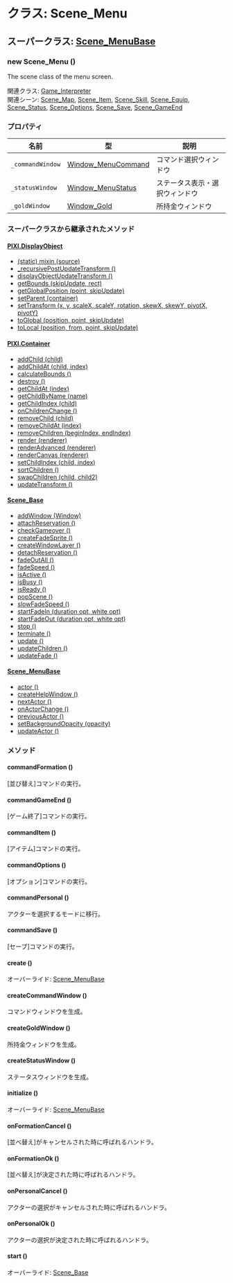 # クラス: Scene_Menu

## スーパークラス: [Scene_MenuBase](Scene_MenuBase.md)

### new Scene_Menu ()
The scene class of the menu screen.

関連クラス: [Game_Interpreter](Game_Interpreter.md)<br />
関連シーン: [Scene_Map](Scene_Map.md), [Scene_Item](Scene_Item.md), [Scene_Skill](Scene_Skill.md), [Scene_Equip](Scene_Equip.md), [Scene_Status](Scene_Status.md), [Scene_Options](Scene_Options.md), [Scene_Save](Scene_Save.md), [Scene_GameEnd](Scene_GameEnd.md)

### プロパティ

| 名前 | 型 | 説明 |
| --- | --- | --- |
| `_commandWindow` | [Window_MenuCommand](Window_MenuCommand.md) | コマンド選択ウィンドウ |
| `_statusWindow` | [Window_MenuStatus](Window_MenuStatus.md) | ステータス表示・選択ウィンドウ |
| `_goldWindow` | [Window_Gold](Window_Gold.md) | 所持金ウィンドウ |

### スーパークラスから継承されたメソッド

#### [PIXI.DisplayObject](PIXI.DisplayObject.md)

* [(static) mixin (source)](PIXI.DisplayObject.md#static-mixin-source)
* [\_recursivePostUpdateTransform ()](PIXI.DisplayObject.md#_recursivepostupdatetransform-)
* [displayObjectUpdateTransform ()](PIXI.DisplayObject.md#displayobjectupdatetransform-)
* [getBounds (skipUpdate, rect)](PIXI.DisplayObject.md#getbounds-skipupdate-rect--pixirectangle)
* [getGlobalPosition (point, skipUpdate)](PIXI.DisplayObject.md#getglobalposition-point-skipupdate--pixipoint)
* [setParent (container)](PIXI.DisplayObject.md#setparent-container--pixicontainer)
* [setTransform (x, y, scaleX, scaleY, rotation, skewX, skewY, pivotX, pivotY)](PIXI.DisplayObject.md#settransform-x-y-scalex-scaley-rotation-skewx-skewy-pivotx-pivoty--pixidisplayobject)
* [toGlobal (position, point, skipUpdate)](PIXI.DisplayObject.md#toglobal-position-point-skipupdate--pixipoint)
* [toLocal (position, from, point, skipUpdate)](PIXI.DisplayObject.md#tolocal-position-from-point-skipupdate--pixipoint)

#### [PIXI.Container](PIXI.Container.md)

* [addChild (child) ](PIXI.Container.md#addchild-child--pixidisplayobject)
* [addChildAt (child, index)](PIXI.Container.md#addchildat-child-index--pixidisplayobject)
* [calculateBounds ()](PIXI.Container.md#calculatebounds-)
* [destroy ()](PIXI.Container.md#destroy-)
* [getChildAt (index)](PIXI.Container.md#getchildat-index--pixidisplayobject)
* [getChildByName (name)](PIXI.Container.md#getchildbyname-name--pixidisplayobject)
* [getChildIndex (child)](PIXI.Container.md#getchildindex-child--pixidisplayobject)
* [onChildrenChange ()](PIXI.Container.md#onchildrenchange-)
* [removeChild (child)](PIXI.Container.md#removechild-child--pixidisplayobject)
* [removeChildAt (index)](PIXI.Container.md#removechildat-index--pixidisplayobject)
* [removeChildren (beginIndex, endIndex)](PIXI.Container.md#removechildren-beginindex-endindex--arraypixidisplayobject)
* [render (renderer)](PIXI.Container.md#render-renderer)
* [renderAdvanced (renderer)](PIXI.Container.md#renderadvanced-renderer)
* [renderCanvas (renderer)](PIXI.Container.md#rendercanvas-renderer)
* [setChildIndex (child, index)](PIXI.Container.md#setchildindex-child-index)
* [sortChildren ()](PIXI.Container.md#sortchildren-)
* [swapChildren (child, child2)](PIXI.Container.md#swapchildren-child-child2)
* [updateTransform ()](PIXI.Container.md#updatetransform-)

#### [Scene_Base](Scene_Base.md)

* [addWindow (Window)](Scene_Base.md#addwindow-window)
* [attachReservation ()](Scene_Base.md#attachreservation-)
* [checkGameover ()](Scene_Base.md#checkgameover-)
* [createFadeSprite ()](Scene_Base.md#createfadesprite-)
* [createWindowLayer ()](Scene_Base.md#createwindowlayer-)
* [detachReservation ()](Scene_Base.md#detachreservation-)
* [fadeOutAll ()](Scene_Base.md#fadeoutall-)
* [fadeSpeed ()](Scene_Base.md#fadespeed---number)
* [isActive () ](Scene_Base.md#isactive---boolean)
* [isBusy ()](Scene_Base.md#isbusy---boolean)
* [isReady ()](Scene_Base.md#isready---boolean)
* [popScene ()](Scene_Base.md#popscene-)
* [slowFadeSpeed ()](Scene_Base.md#slowfadespeed---number)
* [startFadeIn (duration opt, white opt)](Scene_Base.md#startfadein-duration-opt-white-opt)
* [startFadeOut (duration opt, white opt)](Scene_Base.md#startfadeout-duration-opt-white-opt)
* [stop ()](Scene_Base.md#stop-)
* [terminate ()](Scene_Base.md#terminate-)
* [update ()](Scene_Base.md#update-)
* [updateChildren ()](Scene_Base.md#updatechildren-)
* [updateFade ()](Scene_Base.md#updatefade-)

#### [Scene_MenuBase](Scene_MenuBase.md)

* [actor ()](Scene_MenuBase.md#actor---game_actor)
* [createHelpWindow ()](Scene_MenuBase.md#createhelpwindow-)
* [nextActor ()](Scene_MenuBase.md#nextactor-)
* [onActorChange ()](Scene_MenuBase.md#onactorchange-)
* [previousActor ()](Scene_MenuBase.md#previousactor-)
* [setBackgroundOpacity (opacity)](Scene_MenuBase.md#setbackgroundopacity-opacity)
* [updateActor ()](Scene_MenuBase.md#updateactor-)


### メソッド

#### commandFormation ()
[並び替え]コマンドの実行。


#### commandGameEnd ()
[ゲーム終了]コマンドの実行。


#### commandItem ()
[アイテム]コマンドの実行。


#### commandOptions ()
[オプション]コマンドの実行。


#### commandPersonal ()
アクターを選択するモードに移行。


#### commandSave ()
[セーブ]コマンドの実行。


#### create ()
オーバーライド: [Scene_MenuBase](Scene_MenuBase.md#create-)


#### createCommandWindow ()
コマンドウィンドウを生成。


#### createGoldWindow ()
所持金ウィンドウを生成。


#### createStatusWindow ()
ステータスウィンドウを生成。

#### initialize ()
オーバーライド: [Scene_MenuBase](Scene_MenuBase.md#initialize-)


#### onFormationCancel ()
[並べ替え]がキャンセルされた時に呼ばれるハンドラ。


#### onFormationOk ()
[並べ替え]が決定された時に呼ばれるハンドラ。


#### onPersonalCancel ()
アクターの選択がキャンセルされた時に呼ばれるハンドラ。


#### onPersonalOk ()
アクターの選択が決定された時に呼ばれるハンドラ。


#### start ()
オーバーライド: [Scene_Base](Scene_Base.md#start-)

